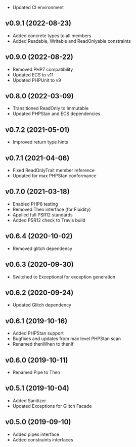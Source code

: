* Updated CI environment

## v0.9.1 (2022-08-23)
* Added concrete types to all members
* Added Readable, Writable and ReadOnlyable constraints

## v0.9.0 (2022-08-22)
* Removed PHP7 compatibility
* Updated ECS to v11
* Updated PHPUnit to v9

## v0.8.0 (2022-03-09)
* Transitioned ReadOnly to Immutable
* Updated PHPStan and ECS dependencies

## v0.7.2 (2021-05-01)
* Improved return type hints

## v0.7.1 (2021-04-06)
* Fixed ReadOnlyTrait member reference
* Updated for max PHPStan conformance

## v0.7.0 (2021-03-18)
* Enabled PHP8 testing
* Removed Then interface (for Fluidity)
* Applied full PSR12 standards
* Added PSR12 check to Travis build

## v0.6.4 (2020-10-02)
* Removed glitch dependency

## v0.6.3 (2020-09-30)
* Switched to Exceptional for exception generation

## v0.6.2 (2020-09-24)
* Updated Glitch dependency

## v0.6.1 (2019-10-16)
* Added PHPStan support
* Bugfixes and updates from max level PHPStan scan
* Renamed thenWhen to thenIf

## v0.6.0 (2019-10-11)
* Renamed Pipe to Then

## v0.5.1 (2019-10-04)
* Added Sanitizer
* Updated Exceptions for Glitch Facade

## v0.5.0 (2019-09-10)
* Added pipes interface
* Added constraints interfaces
